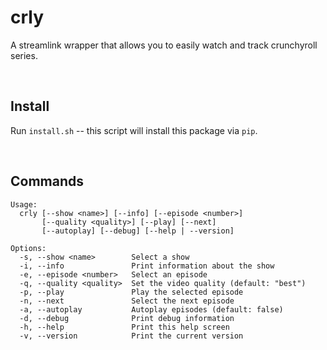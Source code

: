 # crly

A streamlink wrapper that allows you to easily watch and track crunchyroll series.



 
## Install
Run `install.sh` -- this script will install this package via `pip`.



 
## Commands

```
Usage:
  crly [--show <name>] [--info] [--episode <number>]
       [--quality <quality>] [--play] [--next]
       [--autoplay] [--debug] [--help | --version]

Options:
  -s, --show <name>        Select a show
  -i, --info               Print information about the show
  -e, --episode <number>   Select an episode
  -q, --quality <quality>  Set the video quality (default: "best")
  -p, --play               Play the selected episode
  -n, --next               Select the next episode
  -a, --autoplay           Autoplay episodes (default: false)
  -d, --debug              Print debug information
  -h, --help               Print this help screen
  -v, --version            Print the current version
```